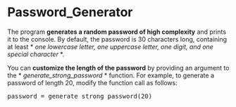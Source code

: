 # Password_Generator

The program **generates a random password of high complexity** and prints it to the console. 
By default, the password is 30 characters long, containing at least * *one lowercase letter, one uppercase letter, one digit, and one special character* *.

You can **customize the length of the password** by providing an argument to the * *generate_strong_password* * function. 
For example, to generate a password of length 20, modify the function call as follows: 

<pre>
password = generate_strong_password(20)
</pre>
